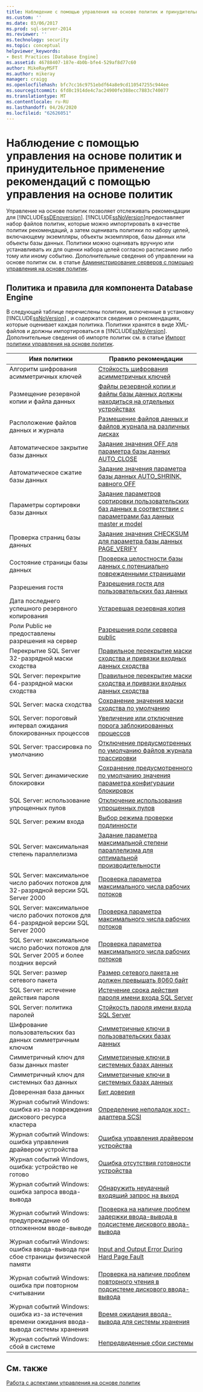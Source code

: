 ```yaml
---
title: Наблюдение с помощью управления на основе политик и принудительное применение рекомендаций с помощью управления на основе политик | Документация Майкрософт
ms.custom: ''
ms.date: 03/06/2017
ms.prod: sql-server-2014
ms.reviewer: ''
ms.technology: security
ms.topic: conceptual
helpviewer_keywords:
- Best Practices [Database Engine]
ms.assetid: 46788407-187e-4b0b-bfe4-529af8d77c60
author: MikeRayMSFT
ms.author: mikeray
manager: craigg
ms.openlocfilehash: bfc7cc16c9751ebdf64a8e9cd110547255c944ee
ms.sourcegitcommit: 6fd8c1914de4c7ac24900fe388ecc7883c740077
ms.translationtype: MT
ms.contentlocale: ru-RU
ms.lasthandoff: 04/26/2020
ms.locfileid: "62626051"
---
```

# <a name="monitor-and-enforce-best-practices-by-using-policy-based-management"></a>Наблюдение с помощью управления на основе политик и принудительное применение рекомендаций с помощью управления на основе политик
  Управление на основе политик позволяет отслеживать рекомендации для [!INCLUDE[ssDEnoversion](../../includes/ssdenoversion-md.md)]. [!INCLUDE[ssNoVersion](../../includes/ssnoversion-md.md)]предоставляет набор файлов политик, которые можно импортировать в качестве политик рекомендаций, а затем оценивать политики по набору целей, включающему экземпляры, объекты экземпляров, базы данных или объекты базы данных. Политики можно оценивать вручную или устанавливать их для оценки набора целей согласно расписанию либо тому или иному событию. Дополнительные сведения об управлении на основе политик см. в статье [Администрирование серверов с помощью управления на основе политик](administer-servers-by-using-policy-based-management.md).  
  
## <a name="policy-and-rules-for-database-engine"></a>Политика и правила для компонента Database Engine  
 В следующей таблице перечислены политики, включенные в установку [!INCLUDE[ssNoVersion](../../includes/ssnoversion-md.md)] , и содержатся сведения о рекомендациях, которые оценивает каждая политика. Политики хранятся в виде XML-файлов и должны импортироваться в [!INCLUDE[ssNoVersion](../../includes/ssnoversion-md.md)]. Дополнительные сведения об импорте политик см. в статье [Импорт политики управления на основе политик](import-a-policy-based-management-policy.md).  
  
|Имя политики|Правило рекомендации|  
|-----------------|------------------------|  
|Алгоритм шифрования асимметричных ключей|[Стойкость шифрования асимметричных ключей](asymmetric-keys-encryption-strength.md)|  
|Размещение резервной копии и файла данных|[Файлы резервной копии и файлы базы данных должны находиться на отдельных устройствах](../../database-engine/backup-files-must-be-on-separate-devices-from-the-database-files.md)|  
|Расположение файлов данных и журнала|[Размещение файлов данных и файлов журнала на различных дисках](place-data-and-log-files-on-separate-drives.md)|  
|Автоматическое закрытие базы данных|[Задание значения OFF для параметра базы данных AUTO_CLOSE](set-the-auto-close-database-option-to-off.md)|  
|Автоматическое сжатие базы данных|[Задание значения параметра базы данных AUTO_SHRINK, равного OFF](set-the-auto-shrink-database-option-to-off.md)|  
|Параметры сортировки базы данных|[Задание параметров сортировки пользовательских баз данных в соответствии с параметрами баз данных master и model](../../database-engine/set-collation-user-defined-databases-match-master-model-databases.md)|  
|Проверка страниц базы данных|[Задание значения CHECKSUM для параметра базы данных PAGE_VERIFY](set-the-page-verify-database-option-to-checksum.md)|  
|Состояние страницы базы данных|[Проверка целостности базы данных с потенциально поврежденными страницами](check-integrity-of-database-with-suspect-pages.md)|  
|Разрешения гостя|[Разрешения гостя для пользовательских баз данных](guest-permissions-on-user-databases.md)|  
|Дата последнего успешного резервного копирования|[Устаревшая резервная копия](outdated-backup.md)|  
|Роли Public не предоставлены разрешения на сервер|[Разрешения роли сервера public](server-public-permissions.md)|  
|Перекрытие SQL Server 32-разрядной маски сходства|[Правильное перекрытие маски сходства и привязки входных данных сходства](correct-affinity-mask-and-affinity-input-and-output-mask-overlap.md)|  
|SQL Server: перекрытие 64-разрядной маски сходства|[Правильное перекрытие маски сходства и привязки входных данных сходства](correct-affinity-mask-and-affinity-input-and-output-mask-overlap.md)|  
|SQL Server: маска сходства|[Сохранение значения маски сходства по умолчанию](keep-the-affinity-mask-default-value.md)|  
|SQL Server: пороговый интервал ожидания блокированных процессов|[Увеличение или отключение порога заблокированных процессов](increase-or-disable-blocked-process-threshold.md)|  
|SQL Server: трассировка по умолчанию|[Отключение предусмотренных по умолчанию файлов журнала трассировки](default-trace-log-files-disabled.md)|  
|SQL Server: динамические блокировки|[Сохранение предусмотренного по умолчанию значения параметра конфигурации блокировок](keep-the-locks-configuration-option-default-value.md)|  
|SQL Server: использование упрощенных пулов|[Отключение использования упрощенных пулов](disable-lightweight-pooling.md)|  
|SQL Server: режим входа|[Выбор режима проверки подлинности](../security/choose-an-authentication-mode.md)|  
|SQL Server: максимальная степень параллелизма|[Задание параметра максимальной степени параллелизма для оптимальной производительности](set-the-max-degree-of-parallelism-option-for-optimal-performance.md)|  
|SQL Server: максимальное число рабочих потоков для 32-разрядной версии SQL Server 2000|[Проверка параметра максимального числа рабочих потоков](verify-max-worker-threads-setting.md)|  
|SQL Server: максимальное число рабочих потоков для 64-разрядной версии SQL Server 2000|[Проверка параметра максимального числа рабочих потоков](verify-max-worker-threads-setting.md)|  
|SQL Server: максимальное число рабочих потоков для SQL Server 2005 и более поздних версий|[Проверка параметра максимального числа рабочих потоков](verify-max-worker-threads-setting.md)|  
|SQL Server: размер сетевого пакета|[Размер сетевого пакета не должен превышать 8060 байт](network-packet-size-should-not-exceed-8060-bytes.md)|  
|SQL Server: истечение действия пароля|[Истечение срока действия пароля имени входа SQL Server](sql-server-login-password-expiration.md)|  
|SQL Server: политика паролей|[Стойкость пароля имени входа SQL Server](sql-server-login-password-strength.md)|  
|Шифрование пользовательских баз данных симметричным ключом|[Симметричные ключи в пользовательских базах данных](symmetric-keys-on-user-databases.md)|  
|Симметричный ключ для базы данных master|[Симметричные ключи в системных базах данных](symmetric-keys-on-system-databases.md)|  
|Симметричный ключ для системных баз данных|[Симметричные ключи в системных базах данных](symmetric-keys-on-system-databases.md)|  
|Доверенная база данных|[Бит доверия](trustworthy-bit.md)|  
|Журнал событий Windows: ошибка из-за повреждения дискового ресурса кластера|[Определение неполадок хост-адаптера SCSI](detect-scsi-host-adapter-issues.md)|  
|Журнал событий Windows: ошибка управления драйвером устройства|[Ошибка управления драйвером устройства](device-driver-control-error.md)|  
|Журнал событий Windows, ошибка: устройство не готово|[Ошибка отсутствия готовности устройства](device-not-ready-error.md)|  
|Журнал событий Windows: ошибка запроса ввода-вывода|[Обнаружить неудачный входящий запрос на выход](detect-failed-input-and-output-requests.md)|  
|Журнал событий Windows: предупреждение об отложенном вводе-выводе|[Проверка на наличие проблем задержки ввода-вывода в подсистеме дискового ввода-вывода](check-disk-input-and-output-subsystem-for-io-delay-problems.md)|  
|Журнал событий Windows: ошибка ввода-вывода при сбое страницы физической памяти|[Input and Output Error During Hard Page Fault](input-and-output-error-during-hard-page-fault.md)|  
|Журнал событий Windows: ошибка при повторном считывании|[Проверка на наличие проблем повторного чтения в подсистеме дискового ввода-вывода](check-disk-input-output-subsystem-for-read-retry-problems.md)|  
|Журнал событий Windows: ошибка из-за истечения времени ожидания ввода-вывода системы хранения|[Время ожидания ввода-вывода для системы хранения](storage-system-input-output-time-out.md)|  
|Журнал событий Windows: сбой в системе|[Непредвиденные сбои системы](unexpected-system-failures.md)|  
  
## <a name="see-also"></a>См. также  
 [Работа с аспектами управления на основе политик](working-with-policy-based-management-facets.md)  
  
  
